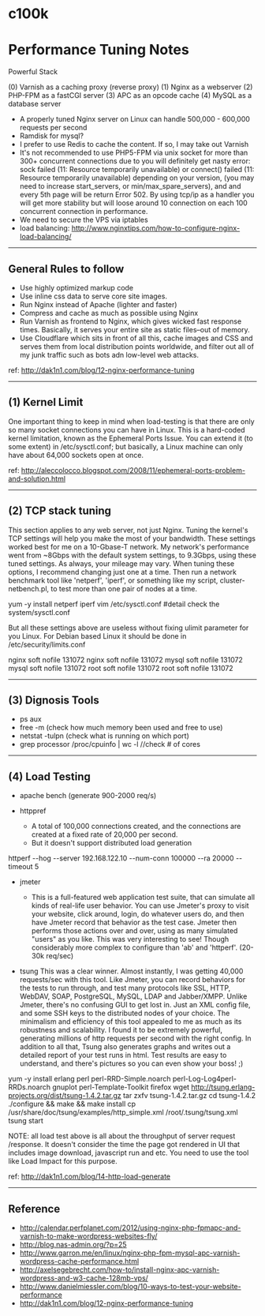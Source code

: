c100k
=====

Performance Tuning Notes
============================
Powerful Stack

(0) Varnish as a caching proxy (reverse proxy)
(1) Nginx as a webserver
(2) PHP-FPM as a fastCGI server
(3) APC as an opcode cache
(4) MySQL as a database server 

* A properly tuned Nginx server on Linux can handle 500,000 - 600,000 requests per second
* Ramdisk for mysql?
* I prefer to use Redis to cache the content. If so, I may take out Varnish
* It's not recommended to use PHP5-FPM via unix socket for more than 300+ concurrent connections due to you will definitely get nasty error: sock failed (11: Resource temporarily unavailable) or connect() failed (11: Resource temporarily unavailable) depending on your version, (you may need to increase start_servers, or min/max_spare_servers), and and every 5th page will be return Error 502. By using tcp/ip as a handler you will get more stability but will loose around 10 connection on each 100 concurrent connection in performance.
* We need to secure the VPS via iptables
* load balancing: http://www.nginxtips.com/how-to-configure-nginx-load-balancing/

---------------------------
General Rules to follow
---------------------------
* Use highly optimized markup code
* Use inline css data to serve core site images.
* Run Nginx instead of Apache (lighter and faster)
* Compress and cache as much as possible using Nginx
* Run Varnish as frontend to Nginx, which gives wicked fast response times. Basically, it serves your entire site as static files–out of memory.
* Use Cloudflare which sits in front of all this, cache images and CSS and serves them from local distribution points worldwide, and filter out all of my junk traffic such as bots adn low-level web attacks.


ref: http://dak1n1.com/blog/12-nginx-performance-tuning

---------------------------
(1) Kernel Limit
---------------------------
One important thing to keep in mind when load-testing is that there are only so many socket connections you can have in Linux. This is a hard-coded kernel limitation, known as the Ephemeral Ports Issue. You can extend it (to some extent) in /etc/sysctl.conf; but basically, a Linux machine can only have about 64,000 sockets open at once. 

ref: http://aleccolocco.blogspot.com/2008/11/ephemeral-ports-problem-and-solution.html

---------------------------
(2) TCP stack tuning
---------------------------
This section applies to any web server, not just Nginx. Tuning the kernel's TCP settings will help you make the most of your bandwidth. These settings worked best for me on a 10-Gbase-T network. My network's performance went from ~8Gbps with the default system settings, to 9.3Gbps, using these tuned settings. As always, your mileage may vary. When tuning these options, I recommend changing just one at a time. Then run a network benchmark tool like 'netperf', 'iperf', or something like my script, cluster-netbench.pl, to test more than one pair of nodes at a time. 

yum -y install netperf iperf
vim /etc/sysctl.conf   #detail check the system/sysctl.conf

But all these settings above are useless without fixing ulimit parameter for you Linux. For Debian based Linux it should be done in /etc/security/limits.conf

nginx soft nofile 131072
nginx soft nofile 131072
mysql soft nofile 131072
mysql soft nofile 131072
root soft nofile 131072
root soft nofile 131072

---------------------------
(3) Dignosis Tools
---------------------------
* ps aux
* free -m (check how much memory been used and free to use)
* netstat -tulpn (check what is running on which port)
* grep processor /proc/cpuinfo | wc -l //check # of cores


---------------------------
(4) Load Testing
---------------------------
* apache bench (generate 900-2000 req/s)

* httppref
    * A total of 100,000 connections created, and the connections are created at a fixed rate of 20,000 per second.
    * But it doesn't support distributed load generation

httperf --hog --server 192.168.122.10 --num-conn 100000 --ra 20000 --timeout 5

* jmeter
    * This is a full-featured web application test suite, that can simulate all kinds of real-life user behavior. You can use Jmeter's proxy to visit your website, click around, login, do whatever users do, and then have Jmeter record that behavior as the test case. Jmeter then performs those actions over and over, using as many simulated "users" as you like. This was very interesting to see! Though considerably more complex to configure than 'ab' and 'httperf'. (20-30k req/sec)

* tsung
This was a clear winner. Almost instantly, I was getting 40,000 requests/sec with this tool. Like Jmeter, you can record behaviors for the tests to run through, and test many protocols like SSL, HTTP, WebDAV, SOAP, PostgreSQL, MySQL, LDAP and Jabber/XMPP. Unlike Jmeter, there's no confusing GUI to get lost in. Just an XML config file, and some SSH keys to the distributed nodes of your choice. The minimalism and efficiency of this tool appealed to me as much as its robustness and scalability. I found it to be extremely powerful, generating millions of http requests per second with the right config. In addition to all that, Tsung also generates graphs and writes out a detailed report of your test runs in html. Test results are easy to understand, and there's pictures so you can even show your boss! ;)

yum -y install erlang perl perl-RRD-Simple.noarch perl-Log-Log4perl-RRDs.noarch gnuplot perl-Template-Toolkit firefox
wget http://tsung.erlang-projects.org/dist/tsung-1.4.2.tar.gz
tar zxfv  tsung-1.4.2.tar.gz
cd tsung-1.4.2
./configure && make && make install
cp  /usr/share/doc/tsung/examples/http_simple.xml /root/.tsung/tsung.xml
tsung start

NOTE:
all load test above is all about the throughput of server request /response. It doesn't consider the time the page got rendered in UI that includes image download, javascript run and etc. You need to use the tool like Load Impact for this purpose.

ref: http://dak1n1.com/blog/14-http-load-generate


-------------------------------
Reference
-------------------------------
* http://calendar.perfplanet.com/2012/using-nginx-php-fpmapc-and-varnish-to-make-wordpress-websites-fly/
* http://blog.nas-admin.org/?p=25
* http://www.garron.me/en/linux/nginx-php-fpm-mysql-apc-varnish-wordpress-cache-performance.html
* http://axelsegebrecht.com/how-to/install-nginx-apc-varnish-wordpress-and-w3-cache-128mb-vps/
* http://www.danielmiessler.com/blog/10-ways-to-test-your-website-performance
* http://dak1n1.com/blog/12-nginx-performance-tuning


